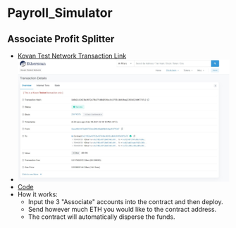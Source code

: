 # Payroll_Simulator

## Associate Profit Splitter
* [Kovan Test Network Transaction Link](https://kovan.etherscan.io/tx/0xf8d2c42423bc8672e78b37548bf251bec9c3755b384b8ea208034024967747c2)
* ![Screenshot](images/screenshot.jpg)
* [Code](code/AssociateProfitSplitter.sol)
* How it works:
    * Input the 3 "Associate" accounts into the contract and then deploy.
    * Send however much ETH you would like to the contract address.
    * The contract will automatically disperse the funds.